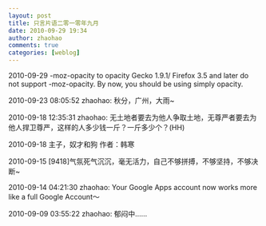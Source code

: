 ```yaml
---
layout: post
title: 只言片语二零一零年九月
date: 2010-09-29 19:34
author: zhaohao
comments: true
categories: [weblog]
---
```

2010-09-29 -moz-opacity to opacity Gecko 1.9.1/ Firefox 3.5 and later do not support -moz-opacity. By now, you should be using simply opacity.

2010-09-23 08:05:52 zhaohao: 秋分，广州，大雨~

2010-09-18 12:35:31 zhaohao: 无土地者要去为他人争取土地，无尊严者要去为他人捍卫尊严，这样的人多少钱一斤？一斤多少个？(HH)

2010-09-18 主子，奴才和狗 作者：韩寒

2010-09-15 [9418]气氛死气沉沉，毫无活力，自己不够拼搏，不够坚持，不够决断~

2010-09-14 04:21:30 zhaohao: Your Google Apps account now works more like a full Google Account～

2010-09-09 03:55:22 zhaohao: 郁闷中......
